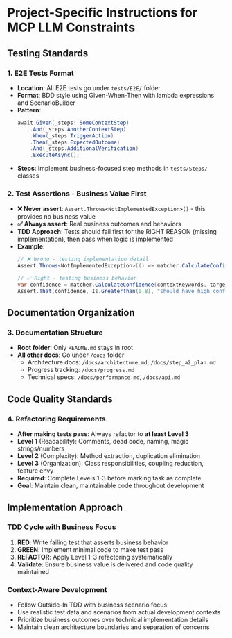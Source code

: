 # Project-Specific Instructions for MCP LLM Constraints

## Testing Standards

### 1. E2E Tests Format
- **Location**: All E2E tests go under `tests/E2E/` folder
- **Format**: BDD style using Given-When-Then with lambda expressions and ScenarioBuilder
- **Pattern**: 
  ```csharp
  await Given(_steps!.SomeContextStep)
      .And(_steps.AnotherContextStep)
      .When(_steps.TriggerAction)
      .Then(_steps.ExpectedOutcome)
      .And(_steps.AdditionalVerification)
      .ExecuteAsync();
  ```
- **Steps**: Implement business-focused step methods in `tests/Steps/` classes

### 2. Test Assertions - Business Value First
- **❌ Never assert**: `Assert.Throws<NotImplementedException>()` - this provides no business value
- **✅ Always assert**: Real business outcomes and behaviors
- **TDD Approach**: Tests should fail first for the RIGHT REASON (missing implementation), then pass when logic is implemented
- **Example**: 
  ```csharp
  // ❌ Wrong - testing implementation detail
  Assert.Throws<NotImplementedException>(() => matcher.CalculateConfidence(keywords));
  
  // ✅ Right - testing business behavior
  var confidence = matcher.CalculateConfidence(contextKeywords, targetKeywords);
  Assert.That(confidence, Is.GreaterThan(0.8), "should have high confidence for exact keyword matches");
  ```

## Documentation Organization

### 3. Documentation Structure
- **Root folder**: Only `README.md` stays in root
- **All other docs**: Go under `/docs` folder
  - Architecture docs: `/docs/architecture.md`, `/docs/step_a2_plan.md`
  - Progress tracking: `/docs/progress.md`
  - Technical specs: `/docs/performance.md`, `/docs/api.md`

## Code Quality Standards

### 4. Refactoring Requirements
- **After making tests pass**: Always refactor to **at least Level 3**
- **Level 1** (Readability): Comments, dead code, naming, magic strings/numbers
- **Level 2** (Complexity): Method extraction, duplication elimination  
- **Level 3** (Organization): Class responsibilities, coupling reduction, feature envy
- **Required**: Complete Levels 1-3 before marking task as complete
- **Goal**: Maintain clean, maintainable code throughout development

## Implementation Approach

### TDD Cycle with Business Focus
1. **RED**: Write failing test that asserts business behavior
2. **GREEN**: Implement minimal code to make test pass
3. **REFACTOR**: Apply Level 1-3 refactoring systematically
4. **Validate**: Ensure business value is delivered and code quality maintained

### Context-Aware Development
- Follow Outside-In TDD with business scenario focus
- Use realistic test data and scenarios from actual development contexts
- Prioritize business outcomes over technical implementation details
- Maintain clean architecture boundaries and separation of concerns